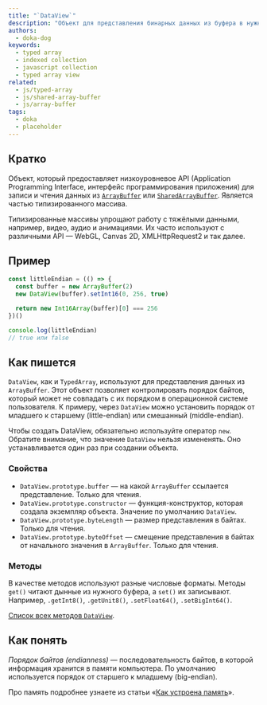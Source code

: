 ```yaml
---
title: "`DataView`"
description: "Объект для представления бинарных данных из буфера в нужном порядке байтов."
authors:
  - doka-dog
keywords:
  - typed array
  - indexed collection
  - javascript collection
  - typed array view
related:
  - js/typed-array
  - js/shared-array-buffer
  - js/array-buffer
tags:
  - doka
  - placeholder
---
```


## Кратко

Объект, который предоставляет низкоуровневое API (Application Programming Interface, интерфейс программирования приложения) для записи и чтения данных из [`ArrayBuffer`](/js/array-buffer/) или [`SharedArrayBuffer`](/js/shared-array-buffer/). Является частью типизированного массива.

Типизированные массивы упрощают работу с тяжёлыми данными, например, видео, аудио и анимациями. Их часто используют с различными API — WebGL, Canvas 2D, XMLHttpRequest2 и так далее.

## Пример

```js
const littleEndian = (() => {
  const buffer = new ArrayBuffer(2)
  new DataView(buffer).setInt16(0, 256, true)

  return new Int16Array(buffer)[0] === 256
})()

console.log(littleEndian)
// true или false
```

## Как пишется

`DataView`, как и `TypedArray`, используют для представления данных из `ArrayBuffer`. Этот объект позволяет контролировать порядок байтов, который может не совпадать с их порядком в операционной системе пользователя. К примеру, через `DataView` можно установить порядок от младшего к старшему (little-endian) или смешанный (middle-endian).

Чтобы создать DataView, обязательно используйте оператор `new`. Обратите внимание, что значение `DataView` нельзя измененять. Оно устанавливается один раз при создании объекта.

### Свойства

- `DataView.prototype.buffer` — на какой `ArrayBuffer` ссылается представление. Только для чтения.
- `DataView.prototype.constructor` — функция-конструктор, которая создала экземпляр объекта. Значение по умолчанию `DataView`.
- `DataView.prototype.byteLength` — размер представления в байтах. Только для чтения.
- `DataView.prototype.byteOffset` — смещение представления в байтах от начального значения в `ArrayBuffer`. Только для чтения.

### Методы

В качестве методов используют разные числовые форматы. Методы `get()` читают дынные из нужного буфера, а `set()` их записывают. Например, `.getInt8()`, `.getUnit8()`, `.setFloat64()`, `.setBigInt64()`.

[Список всех методов `DataView`](https://tc39.es/ecma262/multipage/structured-data.html#sec-dataview.prototype.constructor).

## Как понять

_Порядок байтов (endianness)_ — последовательность байтов, в которой информация хранится в памяти компьютера. По умолчанию используется порядок от старшего к младшему (big-endian).

Про память подробнее узнаете из статьи «[Как устроена память](/tools/trivial-memory-model/)».
